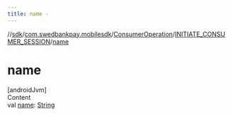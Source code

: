 ```yaml
---
title: name -
---
```

//[sdk](../../../../index)/[com.swedbankpay.mobilesdk](../../index)/[ConsumerOperation](../index)/[INITIATE_CONSUMER_SESSION](index)/[name](name)



# name  
[androidJvm]  
Content  
val [name](name): [String](https://kotlinlang.org/api/latest/jvm/stdlib/kotlin/-string/index.html)  



